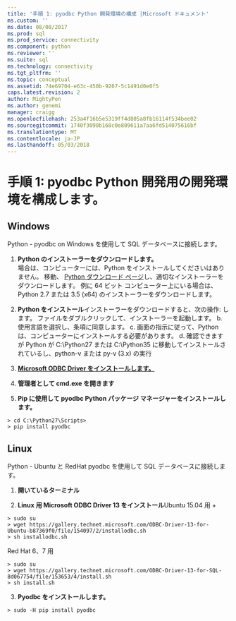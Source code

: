 ```yaml
---
title: '手順 1: pyodbc Python 開発環境の構成 |Microsoft ドキュメント'
ms.custom: ''
ms.date: 08/08/2017
ms.prod: sql
ms.prod_service: connectivity
ms.component: python
ms.reviewer: ''
ms.suite: sql
ms.technology: connectivity
ms.tgt_pltfrm: ''
ms.topic: conceptual
ms.assetid: 74e69704-e63c-450b-9207-5c1491d0e0f5
caps.latest.revision: 2
author: MightyPen
ms.author: genemi
manager: craigg
ms.openlocfilehash: 253a4f16b5e5319ff4d805a8fb16114f534bee02
ms.sourcegitcommit: 1740f3090b168c0e809611a7aa6fd514075616bf
ms.translationtype: MT
ms.contentlocale: ja-JP
ms.lasthandoff: 05/03/2018
---
```

# <a name="step-1-configure-development-environment-for-pyodbc-python-development"></a>手順 1: pyodbc Python 開発用の開発環境を構成します。

## <a name="windows"></a>Windows  
Python - pyodbc on Windows を使用して SQL データベースに接続します。
  
1. **Python のインストーラーをダウンロードします。**  
  場合は、コンピューターには、Python をインストールしてくださいはありません。 移動、 [Python ダウンロード ページ](https://www.python.org/downloads/windows/)し、適切なインストーラーをダウンロードします。 例に 64 ビット コンピューター上にいる場合は、Python 2.7 または 3.5 (x64) のインストーラーをダウンロードします。  
  
2. **Python をインストール**インストーラーをダウンロードすると、次の操作: します。 ファイルをダブルクリックして、インストーラーを起動します。 b. 使用言語を選択し、条項に同意します。 c. 画面の指示に従って、Python は、コンピューターにインストールする必要があります。 d. 確認できますが Python が C:\Python27 または C:\Python35 に移動してインストールされているし、python-v または py-v (3.x) の実行 
      
3. [**Microsoft ODBC Driver をインストールします。**](../../sql-connection-libraries.md#anchor-20-drivers-relational-access)
  
4. **管理者として cmd.exe を開きます**     

5. **Pip に使用して pyodbc Python パッケージ マネージャーをインストールします。**
```  
> cd C:\Python27\Scripts>  
> pip install pyodbc  
```  

  
## <a name="linux"></a>Linux 
Python - Ubuntu と RedHat pyodbc を使用して SQL データベースに接続します。
  
1. **開いているターミナル**  

2. **Linux 用 Microsoft ODBC Driver 13 をインストール**Ubuntu 15.04 用 + 
``` 
> sudo su  
> wget https://gallery.technet.microsoft.com/ODBC-Driver-13-for-Ubuntu-b87369f0/file/154097/2/installodbc.sh  
> sh installodbc.sh  
```   

  Red Hat 6、7 用 
``` 
> sudo su 
> wget https://gallery.technet.microsoft.com/ODBC-Driver-13-for-SQL-8d067754/file/153653/4/install.sh 
> sh install.sh 
```  
  
3.  **Pyodbc をインストールします。**  
```  
> sudo -H pip install pyodbc
```
